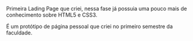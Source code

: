 Primeira Lading Page que criei, nessa fase já possuia uma pouco mais de conhecimento sobre HTML5 e CSS3.

É um protótipo de página pessoal que criei no primeiro semestre da faculdade.
